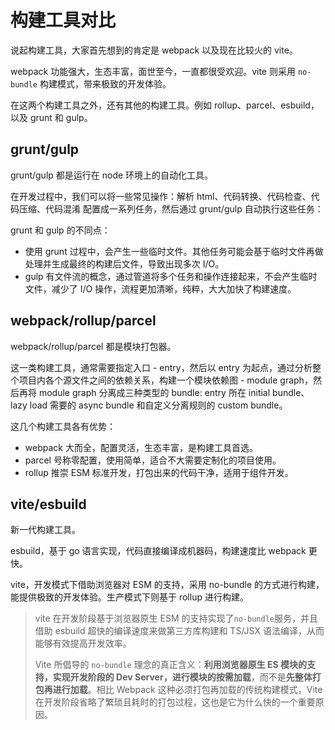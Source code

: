 # 构建工具对比

说起构建工具，大家首先想到的肯定是 webpack 以及现在比较火的 vite。

webpack 功能强大，生态丰富，面世至今，一直都很受欢迎。vite 则采用 `no-bundle` 构建模式，带来极致的开发体验。

在这两个构建工具之外，还有其他的构建工具。例如 rollup、parcel、esbuild，以及 grunt 和 gulp。

## grunt/gulp

grunt/gulp 都是运行在 node 环境上的自动化工具。

在开发过程中，我们可以将一些常见操作：解析 html、代码转换、代码检查、代码压缩、代码混淆 配置成一系列任务，然后通过 grunt/gulp 自动执行这些任务：

grunt 和 gulp 的不同点：

* 使用 grunt 过程中，会产生一些临时文件。其他任务可能会基于临时文件再做处理并生成最终的构建后文件，导致出现多次 I/O。
* gulp 有文件流的概念，通过管道将多个任务和操作连接起来，不会产生临时文件，减少了 I/O 操作，流程更加清晰，纯粹，大大加快了构建速度。

## webpack/rollup/parcel

webpack/rollup/parcel 都是模块打包器。

这一类构建工具，通常需要指定入口 - entry，然后以 entry 为起点，通过分析整个项目内各个源文件之间的依赖关系，构建一个模块依赖图 - module graph，然后再将 module graph 分离成三种类型的 bundle: entry 所在 initial bundle、lazy load 需要的 async bundle 和自定义分离规则的 custom bundle。

这几个构建工具各有优势：

* webpack 大而全，配置灵活，生态丰富，是构建工具首选。
* parcel 号称零配置，使用简单，适合不大需要定制化的项目使用。
* rollup 推崇 ESM 标准开发，打包出来的代码干净，适用于组件开发。

## vite/esbuild

新一代构建工具。

esbuild，基于 go 语言实现，代码直接编译成机器码，构建速度比 webpack 更快。

vite，开发模式下借助浏览器对 ESM 的支持，采用 no-bundle 的方式进行构建，能提供极致的开发体验。生产模式下则基于 rollup 进行构建。

> vite 在开发阶段基于浏览器原生 ESM 的支持实现了`no-bundle`服务，并且借助 esbuild 超快的编译速度来做第三方库构建和 TS/JSX 语法编译，从而能够有效提高开发效率。
>
> Vite 所倡导的 `no-bundle` 理念的真正含义：**利用浏览器原生 ES 模块的支持，实现开发阶段的 Dev Server，进行模块的按需加载**，而不是**先整体打包再进行加载**。相比 Webpack 这种必须打包再加载的传统构建模式，Vite 在开发阶段省略了繁琐且耗时的打包过程，这也是它为什么快的一个重要原因。



